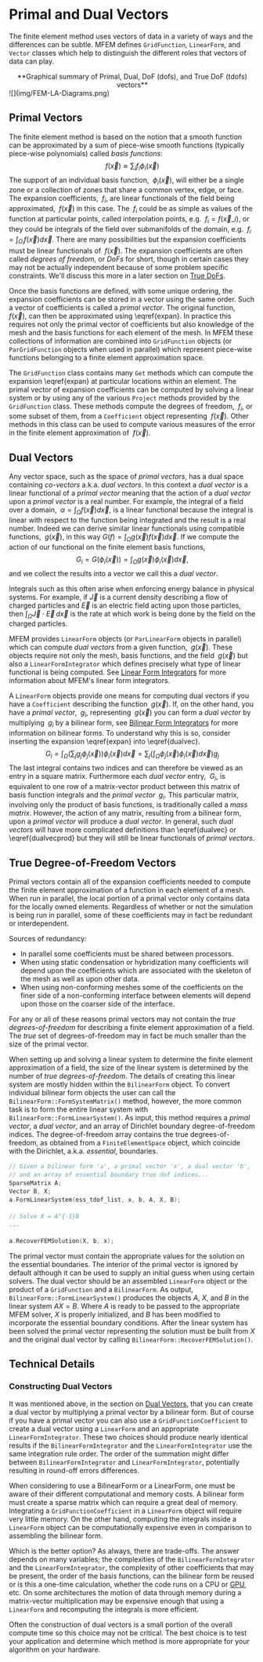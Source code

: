# Primal and Dual Vectors

The finite element method uses vectors of data in a variety of ways and the
differences can be subtle.  MFEM defines `GridFunction`, `LinearForm`, and
`Vector` classes which help to distinguish the different roles that vectors of
data can play.

<center>**Graphical summary of Primal, Dual, DoF (dofs),
and True DoF (tdofs) vectors**</center>
![](img/FEM-LA-Diagrams.png)

## Primal Vectors

The finite element method is based on the notion that a smooth function can be
approximated by a sum of piece-wise smooth functions (typically piece-wise
polynomials) called *basis functions*:
$$f(\vec{x})\approx\sum_i f_i \phi_i(\vec{x}) \label{expan}$$
The support of an individual basis function, $\;\phi_i(\vec{x})$, will either be
a single zone or a collection of zones that share a common vertex, edge, or
face.  The expansion coefficients, $\;f_i$, are linear functionals of the field
being approximated, $\;f(\vec{x})$ in this case.  The $\;f_i$ could be as simple
as values of the function at particular points, called interpolation points,
e.g. $\;f_i=f(\vec{x}\_i)$, or they could be integrals of the field over
submanifolds of the domain, e.g. $\;f_i = \int_{\Omega_i}f(\vec{x})d\vec{x}$.
There are many possibilities but the expansion coefficients must be linear
functionals of $\;f(\vec{x})$.  The expansion coefficients are often called
*degrees of freedom*, or *DoFs* for short, though in certain cases they may
not be actually independent because of some problem specific constraints.
We'll discuss this more in a later section on
[True DoFs](pri-dual-vec.md#true-degree-of-freedom-vectors).

Once the basis functions are defined, with some unique ordering, the expansion
coefficients can be stored in a vector using the same order.  Such a vector of
coefficients is called a *primal vector*.  The original function,
$\;f(\vec{x})$, can then be approximated using \eqref{expan}.  In practice this
requires not only the primal vector of coefficients but also knowledge of the
mesh and the basis functions for each element of the mesh.  In MFEM these
collections of information are combined into `GridFunction` objects (or
`ParGridFunction` objects when used in parallel) which represent piece-wise
functions belonging to a finite element approximation space.

The `GridFunction` class contains many `Get` methods which can compute the
expansion \eqref{expan} at particular locations within an element.  The primal
vector of expansion coefficients can be computed by solving a linear system or
by using any of the various `Project` methods provided by the `GridFunction`
class. These methods compute the degrees of freedom, $\;f_i$, or some subset
of them, from a `Coefficient` object representing $\;f(\vec{x})$.
Other methods in this class can be used to compute  various measures of the
error in the finite element approximation of $\;f(\vec{x})$.

## Dual Vectors

Any vector space, such as the space of *primal vectors*, has a dual space
containing *co-vectors* a.k.a. *dual vectors*.  In this context a *dual vector*
is a linear functional of a *primal vector* meaning that the action of a
*dual vector* upon a *primal vector* is a real number.  For example, the
integral of a field over a domain,
$\;\alpha=\int_\Omega f(\vec{x})d\vec{x}$, is a linear functional because the
integral is linear with respect to the function being integrated and the result
is a real number.  Indeed we can derive similar linear functionals using
compatible functions, $\;g(\vec{x})$, in this way
$G(f)=\int_\Omega g(\vec{x})f(\vec{x})d\vec{x}$. If we compute the action of our
functional on the finite element basis functions,
$$G_i=G(\phi_i(\vec{x})) =
\int_\Omega g(\vec{x})\phi_i(\vec{x})d\vec{x}\label{dualvec},$$
and we collect the results into a vector we call this a *dual vector*.

Integrals such as this often arise when enforcing energy balance in physical
systems. For example, if $\vec{J}$ is a current density describing a flow of
charged particles and $\vec{E}$ is an electric field acting upon those
particles, then $\int_\Omega\vec{J}\cdot\vec{E}\,d\vec{x}$ is the rate at which
work is being done by the field on the charged particles.

MFEM provides `LinearForm` objects (or `ParLinearForm` objects in parallel)
which can compute *dual vectors* from a given function, $\;g(\vec{x})$.  These
objects require not only the mesh, basis functions, and the field
$\;g(\vec{x})$ but also a `LinearFormIntegrator` which defines precisely what
type of linear functional is being computed.
See [Linear Form Integrators](lininteg.md) for more information about MFEM's
linear form integrators.

A `LinearForm` objects provide one means for computing dual vectors if you have
a `Coefficient` describing the function $\;g(\vec{x})$.  If, on the other hand,
you have a *primal vector*, $\;g_i$, representing $\;g(\vec{x})$ you can form a
*dual vector* by multiplying $\;g_i$ by a bilinear form,
see [Bilinear Form Integrators](bilininteg.md) for more information on
bilinear forms.  To understand why this is so, consider inserting the expansion
\eqref{expan} into \eqref{dualvec}.
$$
G_i=\int_\Omega \left(\sum_j g_j \phi_j(\vec{x})\right)\phi_i(\vec{x})d\vec{x}
= \sum_j \left(\int_\Omega \phi_j(\vec{x})\phi_i(\vec{x})d\vec{x}\right)g_j
\label{dualvecprod}$$
The last integral contains two indices and can therefore be viewed as an entry
in a square matrix.  Furthermore each *dual vector* entry, $\;G_i$, is
equivalent to one row of a matrix-vector product between this matrix of basis
function integrals and the *primal vector* $\;g_i$.  This particular matrix,
involving only the product of basis functions, is traditionally called a
*mass matrix*. However, the action of any matrix, resulting from a bilinear
form, upon a *primal vector* will produce a *dual vector*.  In general, such
*dual vectors* will have more complicated definitions than \eqref{dualvec} or
\eqref{dualvecprod} but they will still be linear functionals of *primal
vectors*.

## True Degree-of-Freedom Vectors

Primal vectors contain all of the expansion coefficients needed to compute the
finite element approximation of a function in each element of a mesh.  When run
in parallel, the local portion of a primal vector only contains data for the
locally owned elements.  Regardless of whether or not the simulation is being
run in parallel, some of these coefficients may in fact be redundant or
interdependent.

Sources of redundancy:

- In parallel some coefficients must be shared between processors.
- When using static condensation or hybridization many coefficients will
  depend upon the coefficients which are associated with the skeleton of the
  mesh as well as upon other data.
- When using non-conforming meshes some of the coefficients on the finer side
  of a non-conforming interface between elements will depend upon those on the
  coarser side of the interface.

For any or all of these reasons primal vectors may not contain the *true
degrees-of-freedom* for describing a finite element approximation of a field.
The *true* set of degrees-of-freedom may in fact be much smaller than the size
of the primal vector.

When setting up and solving a linear system to determine the finite element
approximation of a field, the size of the linear system is determined by the
number of *true degrees-of-freedom*.  The details of creating this linear
system are mostly hidden within the `BilinearForm` object. To convert
individual bilinear form objects the user can call the
`BilinearForm::FormSystemMatrix()` method, however, the more common task is to
form the entire linear system with `BilinearForm::FormLinearSystem()`.  As
input, this method requires a *primal vector*, a *dual vector*, and an array of
Dirichlet boundary degree-of-freedom indices.  The degree-of-freedom array
contains the true degrees-of-freedom, as obtained from a `FiniteElementSpace`
object, which coincide with the Dirichlet, a.k.a. *essential*, boundaries.
```c++
// Given a bilinear form 'a', a primal vector 'x', a dual vector 'b',
// and an array of essential boundary true dof indices...
SparseMatrix A;
Vector B, X;
a.FormLinearSystem(ess_tdof_list, x, b, A, X, B);

// Solve X = A^{-1}B
...

a.RecoverFEMSolution(X, b, x);
```
The primal vector
must contain the appropriate values for the solution on the essential
boundaries.  The interior of the primal vector is ignored by default although
it can be used to supply an initial guess when using certain solvers.  The dual
vector should be an assembled `LinearForm` object or the product of a
`GridFunction` and a `BilinearForm`.  As output,
`BilinearForm::FormLinearSystem()` produces the objects $A$, $X$, and $B$ in
the linear system $A X=B$.  Where $A$ is ready to be passed to the appropriate
MFEM solver, $X$ is properly initialized, and $B$ has been modified to
incorporate the essential boundary conditions.  After the linear system has
been solved the primal vector representing the solution must be built from $X$
and the original dual vector by calling `BilinearForm::RecoverFEMSolution()`.

## Technical Details

### Constructing Dual Vectors

It was mentioned above, in the section on
[Dual Vectors](pri-dual-vec.md#dual-vectors), that you can create a dual vector
by multiplying a primal vector by a bilinear form.  But of course if you have a
primal vector you can also use a `GridFunctionCoefficient` to create a dual
vector using a `LinearForm` and an appropriate `LinearFormIntegrator`.  These
two choices should produce nearly identical results if the
`BilinearFormIntegrator` and the `LinearFormIntegrator` use the same
integration rule order.  The order of the summation might differ between
`BilinearFormIntegrator` and `LinearFormIntegrator`, potentially resulting in
round-off errors differences.

When considering to use a BilinearForm or a LinearForm, one must be aware of
their different computational and memory costs. A bilinear form must create a
sparse matrix which can require a great deal of memory.  Integrating a
`GridFunctionCoefficient` in a `LinearForm` object will require very little
memory.  On the other hand, computing the integrals inside a `LinearForm`
object can be computationally expensive even in comparison to assembling the
bilinear form.

Which is the better option?  As always, there are trade-offs.  The answer
depends on many variables; the complexities of the `BilinearFormIntegrator` and
the `LinearFormIntegrator`, the complexity of other coefficients that may be
present, the order of the basis functions, can the bilinear form be reused or
is this a one-time calculation, whether the code runs on a CPU or [GPU](gpu-support.md), etc. On
some architectures the motion of data through memory during a matrix-vector
multiplication may be expensive enough that using a `LinearForm` and
recomputing the integrals is more efficient.

Often the construction of dual vectors is a small portion of the overall
compute time so this choice may not be critical.  The best choice is to test
your application and determine which method is more appropriate for your
algorithm on your hardware.

<script type="text/x-mathjax-config">MathJax.Hub.Config({TeX: {equationNumbers: {autoNumber: "all"}}, tex2jax: {inlineMath: [['$','$']]}});</script>
<script type="text/javascript" src="https://cdnjs.cloudflare.com/ajax/libs/mathjax/2.7.2/MathJax.js?config=TeX-AMS_HTML"></script>
